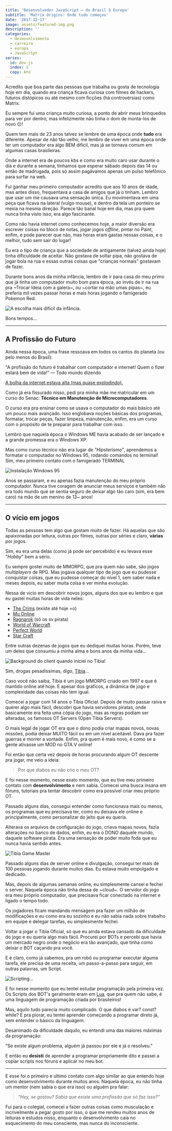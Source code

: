 ```yaml
---
title: 'Desenvolvedor JavaScript — do Brasil à Europa'
subtitle: 'Matrix Origins: Onde tudo começou'
date: '2017-12-17'
image: assets/featured-img.png
description: ''
categories:
  - desenvolvimento
  - carreira
  - europa
  - JavaScript
series:
  id: dev-js
  index: 2
  copy: Ato
---
```


Acredito que boa parte das pessoas que trabalha ou gosta de tecnologia hoje em dia, quando era criança ficava curiosa com filmes de hackers, futuros distópicos ou até mesmo com ficções (há controvérsias) como Matrix.

Eu sempre fui uma criança muito curiosa, a ponto de abrir meus brinquedos para ver por dentro, mas infelizmente não tinha o dom de monta-los de novo 😔!

Quem tem mais de 23 anos talvez se lembre de uma época onde **tudo** era diferente. Apesar de não tão velho, me lembro de viver em uma época onde ter um computador era algo BEM difícil, mas já se tornava comum em algumas casas brasileiras.

Onde a internet era de poucos kbs e como era muito caro usar durante o dia e durante a semana, tínhamos que esperar sábado depois das 14 ou então de madrugada, pois só assim pagávamos apenas um pulso telefônico para surfar na web.

Fui ganhar meu primeiro computador acredito que aos 10 anos de idade, mas antes disso, frequentava a casa de amigos que já o tinham. Lembro que usar um me causava uma sensação única. Eu movimentava em uma peça que ficava na lateral (vulgo mouse), e dentro da tela um ponteiro se mexia na mesma direção. Parece tão banal hoje em dia, mas pra quem nunca tinha visto isso, era algo fascinante.

Como não havia internet como conhecemos hoje, a maior diversão era escrever coisas no bloco de notas, jogar jogos _offline_, pintar no Paint, enfim, e pode parecer que não, mas horas eram gastas nessas coisas, e o melhor, tudo sem sair do lugar!

Eu era o tipo de criança que a sociedade de antigamente (talvez ainda hoje) tinha dificuldade de aceitar. Não gostava de soltar pipa, não gostava de jogar bola na rua e essas outras coisas que "crianças normais" gostavam de fazer.

Durante bons anos da minha infância, lembro de ir para casa do meu primo que já tinha um computador muito bom para época, ao invés de ir na rua pra ~Trocar Ideia com a galera~, ou ~cortar na mão umas pipas~, eu preferia mil vezes passar horas e mais horas jogando o famigerado Pokemon Red.

![A escolha mais difícil da infância.](./assets/pokemon-red.png)

Bons tempos…

---

## A Profissão do Futuro

Ainda nessa época, uma frase ressoava em todos os cantos do planeta (ou pelo menos do Brasil):

<big-quote>"A profissão do futuro é trabalhar com computador e internet! Quem o fizer estará bem de vida!" — Todo mundo dizendo</big-quote>

[A bolha da internet estava alta (mas quase explodindo).](https://www.youtube.com/watch?v=yfB0vA7j_TM)

Como já era fissurado nisso, pedi pra minha mãe me matricular em um curso do Senac: **Técnico em Manutenção de Microcomputadores**.

O curso era pra ensinar como se usava o computador do mais básico até um pouco mais avançado. Isso englobava noções básicas dos programas, formatar, trocar peças, fazer limpeza, manutenção, enfim, era um curso com o propósito de te preparar para trabalhar com isso.

Lembro que naquela época o Windows ME havia acabado de ser lançado e a grande promessa era o Windows XP.

Mas como curso técnico não era lugar de _"Hipsterismo"_, aprendemos a formatar o computador no Windows 95, rodando comandos no terminal! Sim, meu primeiro contato com o famigerado TERMINAL

![Instalação Windows 95](./assets/win-95.png)

Anos se passaram, e eu apenas fazia manutenção do meu próprio computador. Nunca tive coragem de anunciar meus serviços e também não era todo mundo que se sentia seguro de deixar algo tão caro (sim, era bem caro) na mão de um menino de 13~ anos!

---

## O vício em jogos

Todas as pessoas tem algo que gostam muito de fazer. Há aquelas que são apaixonadas por leitura, outras por filmes, outras por séries e claro, **várias** por jogos.

Sim, eu era uma delas (como já pode ser percebido) e eu levava esse "_Hobby_" bem a sério.

Eu sempre gostei muito de MMORPG, que pra quem não sabe, são jogos _multiplayers_ de RPG. Mas jogava qualquer tipo de jogo que eu pudesse conquistar coisas, que eu pudesse começar do nível 1, sem saber nada e meses depois, eu saber muita coisa e ver minha evolução.

Nessa de vicio em descobrir novos jogos, alguns dos que eu lembro e que eu gastei muitas horas de vida neles:

- [The Crims](https://www.thecrims.com/#/) (existe até hoje =o)
- [Mu Online](https://joguemuonline.uol.com.br/)
- [Ragnarok](https://playragnarokonlinebr.com/) (só os sv pirata)
- [World of Warcraft](https://worldofwarcraft.com/pt-br/)
- [Perfect World](https://perfectworld.uol.com.br/)
- [Star Craft](https://starcraft2.com/pt-br/)

Entre outras dezenas de jogos que eu dediquei muitas horas. Porém, teve um deles que consumiu a minha alma e bons anos da minha vida…

![Background do client quando iniciei no Tibia!](./assets/tibia.png)

Sim, drogas pesadíssimas, digo, [Tibia](https://www.tibia.com/mmorpg/free-multiplayer-online-role-playing-game.php)...

Caso você não saiba, Tibia é um jogo MMORPG criado em 1997 e que é mantido online até hoje. E apesar dos gráficos, a dinâmica de jogo e complexidade das coisas não tem igual.

Comecei a jogar com 14 anos o Tibia Oficial. Depois de muito passar raiva e querer algo mais fácil, descobri que havia servidores piratas, onde basicamente era feita uma cópia do jogo, mas as regras podiam ser alteradas, os famosos OT Servers (Open Tibia Servers).

O mais legal de jogar OT era que o dono podia criar mapas novos, novas missões, podia deixar MUITO fácil ou em um nível aceitável. Dava pra fazer guerras e morrer a vontade. Enfim, pra quem é mais novo, é como se a gente ativasse um MOD no GTA V online!

Foi então que certa vez depois de horas procurando algum OT descente pra jogar, me veio a ideia:

> Por que diabos eu não crio o meu OT?

<gif src="https://media.giphy.com/media/cpRQzY4VS3V3W/giphy.gif" caption="Deixa pro Pai!"></gif>

E foi nesse momento, nesse exato momento, que eu tive meu primeiro contato com **desenvolvimento** e nem sabia. Comecei uma busca insana em fóruns, tutoriais pra tentar descobrir como era possível criar meu próprio OT.

Passado alguns dias, consegui entender como funcionava mais ou menos, os programas que eu precisava ter, como eu deixava ele online e principalmente, como personalizar do jeito que eu queria.

Alterava os arquivos de configuração do jogo, criava mapas novos, fazia alterações no banco de dados, enfim, eu era o DONO daquele mundo, daquele software pirata. Era uma sensação de poder muito foda que eu nunca havia sentido antes.

![Tibia Game Master](./assets/tibia-gm.png)

Passado alguns dias de server online e divulgação, consegui ter mais de 100 pessoas jogando durante muitos dias. Eu estava muito empolgado e dedicado.

Mas, depois de algumas semanas online, eu simplesmente cansei e fechei o server. Naquela época não tinha dessa de ~cloud~. O servidor do jogo era meu próprio computador, que precisava ficar conectado na internet e ligado o tempo todo.

Os jogadores ficam mandando mensagem pra fazer um milhão de modificações e eu como era eu sozinho e eu não sabia nada sobre trabalho em equipe e delegar tarefas, eu simplesmente fechei.

Voltar a jogar o Tibia Oficial, só que eu ainda estava cansado da dificuldade do jogo e eu queria algo mais fácil. Procurei por BOTs e percebi que havia um mercado negro onde o negócio era tão avançado, que tinha como deixar o BOT caçando pra você.

E é claro, como já sabemos, pra um robô ou programar executar alguma tarefa, ele precisa de uma receita, um passo-a-passo para seguir, em outras palavras, um Script.

![Scripting...](./assets/scripting.png)

E foi nesse momento que eu tentei estudar programação pela primeira vez. Os Scripts dos BOT's geralmente eram em [Lua](<https://pt.wikipedia.org/wiki/Lua_(linguagem_de_programa%C3%A7%C3%A3o)>), que pra quem não sabe, é uma linguagem de programação criada por brasileiros!

Mas, aquilo tudo parecia muito complicado. O que diabos é var? const? while? E pra piorar, eu tentei aprender começando a programar direto já, sem entender o básico da linguagem.

Desanimado da dificuldade daquilo, eu entendi uma das maiores máximas da programação:

<big-quote>"Se existe algum problema, alguém já passou por ele e já o resolveu."</big-quote>

E então eu **desisti** de aprender a programar propriamente dito e passei a copiar scripts nos fóruns e aplicar no meu bot.

---

E esse foi o primeiro e ultimo contato com algo similar ao que entendo hoje como desenvolvimento durante muitos anos. Naquela época, eu não tinha um mentor (nem sabia o que era isso) ou alguém pra falar:

> _“Hey, se gostou? Sabia que existe uma profissão que só faz isso?”_

Fui para o colegial, comecei a fazer outras coisas como musculação e incrivelmente a pegar gosto por isso, o que me rendeu muitos anos de leituras e estudos nisso, enquanto o desenvolvimento caia no esquecimento do meu consciente, mas nunca do inconsciente.
